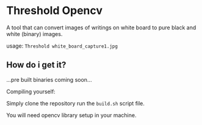 Threshold Opencv
=================

A tool that can convert images of writings on white board to pure black and white (binary) images.

usage: `Threshold white_board_capture1.jpg`

How do i get it?
----------------

...pre built binaries coming soon...

Compiling yourself:

Simply clone the repository run the `build.sh` script file.

You will need opencv library setup in your machine.
